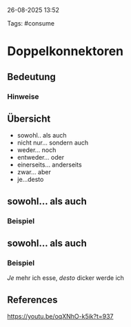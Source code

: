 
26-08-2025 13:52


Tags: #consume 

# Doppelkonnektoren


## Bedeutung


### Hinweise

## Übersicht
- sowohl.. als auch
- nicht nur... sondern auch
- weder... noch
- entweder... oder
- einerseits... anderseits
- zwar... aber
- je...desto

## sowohl... als auch
### Beispiel

## sowohl... als auch
### Beispiel
*Je* mehr ich esse, *desto* dicker werde ich

## References
https://youtu.be/oqXNhO-k5ik?t=937